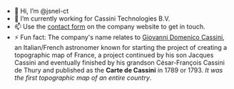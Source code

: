 - 👋 Hi, I’m @jsnel-ct
- 👷 I’m currently working for Cassini Technologies B.V.
- 📫 Use the [contact form](https://www.cassini-technologies.com/contact) on the company website to get in touch.
- ⚡ Fun fact: The company's name relates to [Giovanni Domenico Cassini](https://en.wikipedia.org/wiki/Giovanni_Domenico_Cassini), an Italian/French astronomer known for starting the project of creating a topographic map of France, a project continued by his son Jacques Cassini and eventually finished by his grandson César-François Cassini de Thury and published as the **Carte de Cassini** in 1789 or 1793. _It was the first topographic map of an entire country_.

<!---
jsnel-ct/jsnel-ct is a ✨ special ✨ repository because its `README.md` (this file) appears on your GitHub profile.
You can click the Preview link to take a look at your changes.
--->
